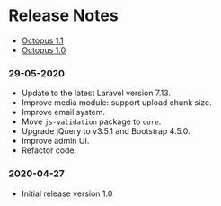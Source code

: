 # Release Notes

- [Octopus 1.1](#version_1_1)
- [Octopus 1.0](#version_1_0)

<a name="version_1_1"></a>
### 29-05-2020

- Update to the latest Laravel version 7.13.
- Improve media module: support upload chunk size.
- Improve email system.
- Move `js-validation` package to `core`.
- Upgrade jQuery to v3.5.1 and Bootstrap 4.5.0.
- Improve admin UI.
- Refactor code.

<a name="version_1_0"></a>
### 2020-04-27
- Initial release version 1.0
